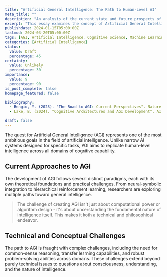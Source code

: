 ```yaml
---
title: "Artificial General Intelligence: The Path to Human-Level AI"
meta_title: ""
description: "An analysis of the current state and future prospects of Artificial General Intelligence"
excerpt: "This essay examines the concept of Artificial General Intelligence (AGI), exploring the technical challenges, philosophical implications, and potential timelines for achieving human-level artificial intelligence. We discuss current approaches, limitations, and the broader impact on society."
publishdate: 2024-01-15T05:00:00Z
lastmod: 2024-03-20T05:00:00Z
tags: [AGI, Artificial Intelligence, Cognitive Science, Machine Learning]
categories: [Artificial Intelligence]
status:
  value: Draft
  percentage: 45
certainty:
  value: Unlikely
  percentage: 30
importance:
  value: 9
  percentage: 90
is_post_complete: false
homepage_featured: false

bibliography:
  - Bengio, Y. (2023). "The Road to AGI: Current Perspectives". Nature Machine Intelligence, 3(4), 156-170.
  - Lake, B. (2024). "Cognitive Architectures and AGI Development". AI Review, 12(2), 78-95.

draft: false
---
```


The quest for Artificial General Intelligence (AGI) represents one of the most ambitious goals in the field of artificial intelligence. Unlike narrow AI systems designed for specific tasks, AGI aims to replicate human-level intelligence across all domains of cognitive capability.

## Current Approaches to AGI

The development of AGI follows several distinct paradigms, each with its own theoretical foundations and practical challenges. From neural-symbolic integration to hierarchical reinforcement learning, researchers are exploring multiple paths toward general intelligence.

> The challenge of creating AGI isn't just about computational power or algorithm design - it's about understanding the fundamental nature of intelligence itself. This makes it both a technical and philosophical endeavor.

## Technical and Conceptual Challenges

The path to AGI is fraught with complex challenges, including the need for common-sense reasoning, transfer learning capabilities, and robust problem-solving abilities across domains. These challenges extend beyond purely technical issues to questions about consciousness, understanding, and the nature of intelligence.

